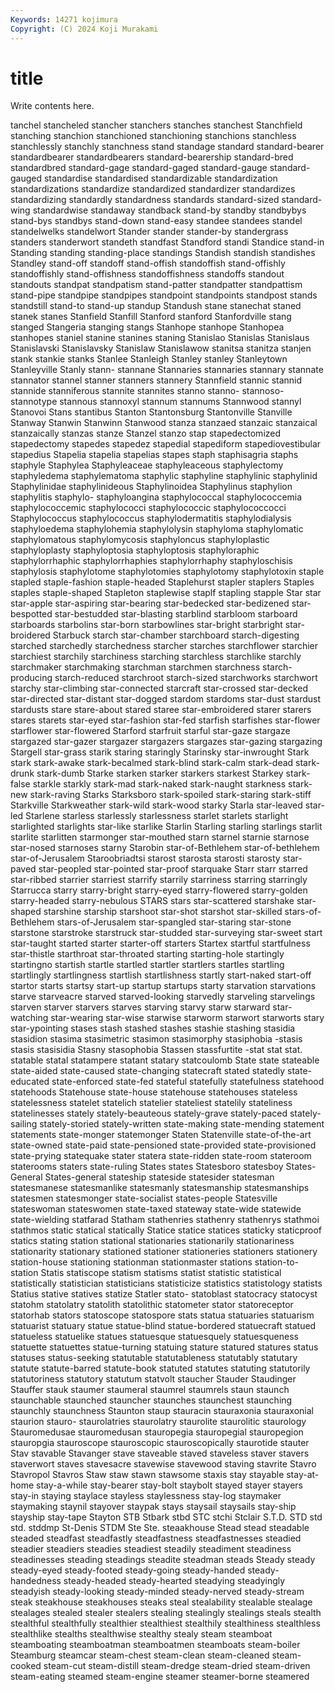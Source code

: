 ```yaml
---
Keywords: 14271 kojimura
Copyright: (C) 2024 Koji Murakami
---
```


# title

Write contents here.



tanchel
stancheled stancher stanchers stanches stanchest Stanchfield stanching stanchion stanchioned stanchioning
stanchions stanchless stanchlessly stanchly stanchness stand standage standard standard-bearer standardbearer
standardbearers standard-bearership standard-bred standardbred standard-gage standard-gaged standard-gauge standard-gauged standardise standardised
standardizable standardization standardizations standardize standardized standardizer standardizes standardizing standardly standardness
standards standard-sized standard-wing standardwise standaway standback stand-by standby standbybys stand-bys
standbys stand-down stand-easy standee standees standel standelwelks standelwort Stander stander
stander-by standergrass standers standerwort standeth standfast Standford standi Standice stand-in
Standing standing standing-place standings Standish standish standishes Standley stand-off standoff
stand-offish standoffish stand-offishly standoffishly stand-offishness standoffishness standoffs standout standouts standpat
standpatism stand-patter standpatter standpattism stand-pipe standpipe standpipes standpoint standpoints standpost
stands standstill stand-to stand-up standup Standush stane stanechat staned stanek
stanes Stanfield Stanfill Stanford stanford Stanfordville stang stanged Stangeria stanging
stangs Stanhope stanhope Stanhopea stanhopes staniel stanine stanines staning Stanislao
Stanislas Stanislaus Stanislavski Stanislavsky Stanislaw Stanislawow stanitsa stanitza stanjen stank
stankie stanks Stanlee Stanleigh Stanley stanley Stanleytown Stanleyville Stanly stann-
stannane Stannaries stannaries stannary stannate stannator stannel stanner stanners stannery
Stannfield stannic stannid stannide stanniferous stannite stannites stanno stanno- stannoso-
stannotype stannous stannoxyl stannum stannums Stannwood stannyl Stanovoi Stans stantibus
Stanton Stantonsburg Stantonville Stanville Stanway Stanwin Stanwinn Stanwood stanza stanzaed
stanzaic stanzaical stanzaically stanzas stanze Stanzel stanzo stap stapedectomized stapedectomy
stapedes stapedez stapedial stapediform stapediovestibular stapedius Stapelia stapelia stapelias stapes
staph staphisagria staphs staphyle Staphylea Staphyleaceae staphyleaceous staphylectomy staphyledema staphylematoma
staphylic staphyline staphylinic staphylinid Staphylinidae staphylinideous Staphylinoidea Staphylinus staphylion staphylitis
staphylo- staphyloangina staphylococcal staphylococcemia staphylococcemic staphylococci staphylococcic staphylococcocci Staphylococcus staphylococcus
staphylodermatitis staphylodialysis staphyloedema staphylohemia staphylolysin staphyloma staphylomatic staphylomatous staphylomycosis staphyloncus
staphyloplastic staphyloplasty staphyloptosia staphyloptosis staphyloraphic staphylorrhaphic staphylorrhaphies staphylorrhaphy staphyloschisis staphylosis
staphylotome staphylotomies staphylotomy staphylotoxin staple stapled staple-fashion staple-headed Staplehurst stapler
staplers Staples staples staple-shaped Stapleton staplewise staplf stapling stapple Star
star star-apple star-aspiring star-bearing star-bedecked star-bedizened star-bespotted star-bestudded star-blasting starblind
starbloom starboard starboards starbolins star-born starbowlines star-bright starbright star-broidered Starbuck
starch star-chamber starchboard starch-digesting starched starchedly starchedness starcher starches starchflower
starchier starchiest starchily starchiness starching starchless starchlike starchly starchmaker starchmaking
starchman starchmen starchness starch-producing starch-reduced starchroot starch-sized starchworks starchwort starchy
star-climbing star-connected starcraft star-crossed star-decked star-directed star-distant star-dogged stardom stardoms
star-dust stardust stardusts stare stare-about stared staree star-embroidered starer starers
stares starets star-eyed star-fashion star-fed starfish starfishes star-flower starflower star-flowered
Starford starfruit starful star-gaze stargaze stargazed star-gazer stargazer stargazers stargazes
star-gazing stargazing Stargell star-grass starik staring staringly Starinsky star-inwrought Stark
stark stark-awake stark-becalmed stark-blind stark-calm stark-dead stark-drunk stark-dumb Starke starken
starker starkers starkest Starkey stark-false starkle starkly stark-mad stark-naked stark-naught
starkness stark-new stark-raving Starks Starksboro stark-spoiled stark-staring stark-stiff Starkville Starkweather
stark-wild stark-wood starky Starla star-leaved star-led Starlene starless starlessly starlessness
starlet starlets starlight starlighted starlights star-like starlike Starlin Starling starling
starlings starlit starlite starlitten starmonger star-mouthed starn starnel starnie starnose
star-nosed starnoses starny Starobin star-of-Bethlehem star-of-bethlehem star-of-Jerusalem Staroobriadtsi starost starosta
starosti starosty star-paved star-peopled star-pointed star-proof starquake Starr starr starred
star-ribbed starrier starriest starrify starrily starriness starring starringly Starrucca starry
starry-bright starry-eyed starry-flowered starry-golden starry-headed starry-nebulous STARS stars star-scattered starshake
star-shaped starshine starship starshoot star-shot starshot star-skilled stars-of-Bethlehem stars-of-Jerusalem star-spangled
star-staring star-stone starstone starstroke starstruck star-studded star-surveying star-sweet start star-taught
started starter starter-off starters Startex startful startfulness star-thistle starthroat star-throated
starting starting-hole startingly startingno startish startle startled startler startlers startles
startling startlingly startlingness startlish startlishness startly start-naked start-off startor starts
startsy start-up startup startups starty starvation starvations starve starveacre starved
starved-looking starvedly starveling starvelings starven starver starvers starves starving starvy
starw starward star-watching star-wearing star-wise starwise starworm starwort starworts stary
star-ypointing stases stash stashed stashes stashie stashing stasidia stasidion stasima
stasimetric stasimon stasimorphy stasiphobia -stasis stasis stasisidia Stasny stasophobia Stassen
stassfurtite -stat stat stat. statable statal statampere statant statary statcoulomb
State state stateable state-aided state-caused state-changing statecraft stated statedly state-educated
state-enforced state-fed stateful statefully statefulness statehood statehoods Statehouse state-house statehouse
statehouses stateless statelessness statelet statelich statelier stateliest statelily stateliness statelinesses
stately stately-beauteous stately-grave stately-paced stately-sailing stately-storied stately-written state-making state-mending statement
statements state-monger statemonger Staten Statenville state-of-the-art state-owned state-paid state-pensioned state-provided
state-provisioned state-prying statequake stater statera state-ridden state-room stateroom staterooms staters
state-ruling States states Statesboro statesboy States-General States-general stateship stateside statesider
statesman statesmanese statesmanlike statesmanly statesmanship statesmanships statesmen statesmonger state-socialist states-people
Statesville stateswoman stateswomen state-taxed stateway state-wide statewide state-wielding statfarad Statham
stathenries stathenry stathenrys stathmoi stathmos static statical statically Statice statice
statices staticky staticproof statics stating station stational stationaries stationarily stationariness
stationarity stationary stationed stationer stationeries stationers stationery station-house stationing stationman
stationmaster stations station-to-station Statis statiscope statism statisms statist statistic statistical
statistically statistician statisticians statisticize statistics statistology statists Statius stative statives
statize Statler stato- statoblast statocracy statocyst statohm statolatry statolith statolithic
statometer stator statoreceptor statorhab stators statoscope statospore stats statua statuaries
statuarism statuarist statuary statue statue-blind statue-bordered statuecraft statued statueless statuelike
statues statuesque statuesquely statuesqueness statuette statuettes statue-turning statuing stature statured
statures status statuses status-seeking statutable statutableness statutably statutary statute statute-barred
statute-book statuted statutes statuting statutorily statutoriness statutory statutum statvolt staucher
Stauder Staudinger Stauffer stauk staumer staumeral staumrel staumrels staun staunch
staunchable staunched stauncher staunches staunchest staunching staunchly staunchness Staunton staup
stauracin stauraxonia stauraxonial staurion stauro- staurolatries staurolatry staurolite staurolitic staurology
Stauromedusae stauromedusan stauropegia stauropegial stauropegion stauropgia stauroscope stauroscopic stauroscopically staurotide
stauter Stav stavable Stavanger stave staveable staved staveless staver stavers
staverwort staves stavesacre stavewise stavewood staving stavrite Stavro Stavropol Stavros
Staw staw stawn stawsome staxis stay stayable stay-at-home stay-a-while stay-bearer
stay-bolt staybolt stayed stayer stayers stay-in staying staylace stayless staylessness
stay-log staymaker staymaking staynil stayover staypak stays staysail staysails stay-ship
stayship stay-tape Stayton STB Stbark stbd STC stchi Stclair S.T.D.
STD std std. stddmp St-Denis STDM Ste Ste. steaakhouse Stead
stead steadable steaded steadfast steadfastly steadfastness steadfastnesses steadied steadier steadiers
steadies steadiest steadily steadiment steadiness steadinesses steading steadings steadite steadman
steads Steady steady steady-eyed steady-footed steady-going steady-handed steady-handedness steady-headed steady-hearted
steadying steadyingly steadyish steady-looking steady-minded steady-nerved steady-stream steak steakhouse steakhouses
steaks steal stealability stealable stealage stealages stealed stealer stealers stealing
stealingly stealings steals stealth stealthful stealthfully stealthier stealthiest stealthily stealthiness
stealthless stealthlike stealths stealthwise stealthy stealy steam steamboat steamboating steamboatman
steamboatmen steamboats steam-boiler Steamburg steamcar steam-chest steam-clean steam-cleaned steam-cooked steam-cut
steam-distill steam-dredge steam-dried steam-driven steam-eating steamed steam-engine steamer steamer-borne steamered
